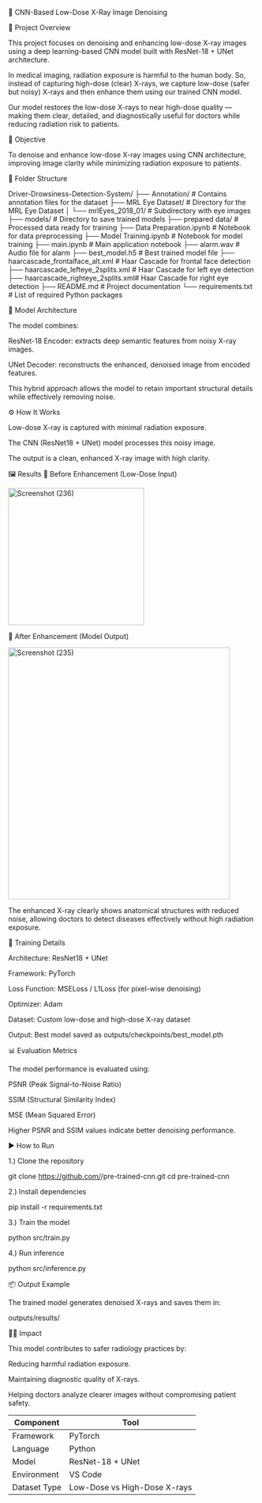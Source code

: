 🩻 CNN-Based Low-Dose X-Ray Image Denoising

🚀 Project Overview

This project focuses on denoising and enhancing low-dose X-ray images using a deep learning-based CNN model built with ResNet-18 + UNet architecture.

In medical imaging, radiation exposure is harmful to the human body.
So, instead of capturing high-dose (clear) X-rays, we capture low-dose (safer but noisy) X-rays and then enhance them using our trained CNN model.

Our model restores the low-dose X-rays to near high-dose quality — making them clear, detailed, and diagnostically useful for doctors while reducing radiation risk to patients.

🧠 Objective

To denoise and enhance low-dose X-ray images using CNN architecture, improving image clarity while minimizing radiation exposure to patients.

📁 Folder Structure

Driver-Drowsiness-Detection-System/
├── Annotation/                     # Contains annotation files for the dataset
├── MRL Eye Dataset/                # Directory for the MRL Eye Dataset
│   └── mrlEyes_2018_01/            # Subdirectory with eye images
├── models/                         # Directory to save trained models
├── prepared data/                  # Processed data ready for training
├── Data Preparation.ipynb          # Notebook for data preprocessing
├── Model Training.ipynb            # Notebook for model training
├── main.ipynb                      # Main application notebook
├── alarm.wav                       # Audio file for alarm
├── best_model.h5                   # Best trained model file
├── haarcascade_frontalface_alt.xml # Haar Cascade for frontal face detection
├── haarcascade_lefteye_2splits.xml # Haar Cascade for left eye detection
├── haarcascade_righteye_2splits.xml# Haar Cascade for right eye detection
├── README.md                       # Project documentation
└── requirements.txt                # List of required Python packages

🧩 Model Architecture

The model combines:

ResNet-18 Encoder: extracts deep semantic features from noisy X-ray images.

UNet Decoder: reconstructs the enhanced, denoised image from encoded features.

This hybrid approach allows the model to retain important structural details while effectively removing noise.

⚙️ How It Works

Low-dose X-ray is captured with minimal radiation exposure.

The CNN (ResNet18 + UNet) model processes this noisy image.

The output is a clean, enhanced X-ray image with high clarity.

🖼️ Results
🔹 Before Enhancement (Low-Dose Input)

<img width="275" height="277" alt="Screenshot (236)" src="https://github.com/user-attachments/assets/ab3179ec-e622-4099-800f-e2aa5b1d76ee" />



🔹 After Enhancement (Model Output)

<img width="449" height="509" alt="Screenshot (235)" src="https://github.com/user-attachments/assets/3c81d8a0-ad36-473f-85ec-7a098196a064" />


The enhanced X-ray clearly shows anatomical structures with reduced noise, allowing doctors to detect diseases effectively without high radiation exposure.

🧪 Training Details

Architecture: ResNet18 + UNet

Framework: PyTorch

Loss Function: MSELoss / L1Loss (for pixel-wise denoising)

Optimizer: Adam

Dataset: Custom low-dose and high-dose X-ray dataset

Output: Best model saved as outputs/checkpoints/best_model.pth

📊 Evaluation Metrics

The model performance is evaluated using:

PSNR (Peak Signal-to-Noise Ratio)

SSIM (Structural Similarity Index)

MSE (Mean Squared Error)

Higher PSNR and SSIM values indicate better denoising performance.

▶️ How to Run

1.) Clone the repository

git clone https://github.com/<your-username>/pre-trained-cnn.git
cd pre-trained-cnn


2.) Install dependencies

pip install -r requirements.txt


3.) Train the model

python src/train.py


4.) Run inference

python src/inference.py

📦 Output Example

The trained model generates denoised X-rays and saves them in:

outputs/results/

🧑‍⚕️ Impact

This model contributes to safer radiology practices by:

Reducing harmful radiation exposure.

Maintaining diagnostic quality of X-rays.

Helping doctors analyze clearer images without compromising patient safety.


| Component    | Tool                         |
| ------------ | ---------------------------- |
| Framework    | PyTorch                      |
| Language     | Python                       |
| Model        | ResNet-18 + UNet             |
| Environment  | VS Code                      |
| Dataset Type | Low-Dose vs High-Dose X-rays |
